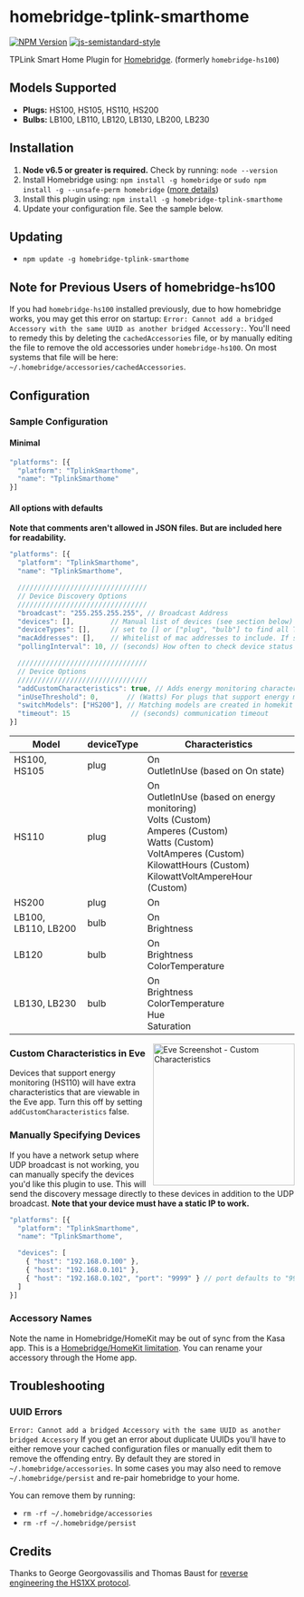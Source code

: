 # homebridge-tplink-smarthome

[![NPM Version](https://img.shields.io/npm/v/homebridge-tplink-smarthome.svg)](https://www.npmjs.com/package/homebridge-tplink-smarthome)
[![js-semistandard-style](https://img.shields.io/badge/code%20style-semistandard-brightgreen.svg?style=flat-square)](https://github.com/Flet/semistandard)

TPLink Smart Home Plugin for [Homebridge](https://github.com/nfarina/homebridge). (formerly `homebridge-hs100`)

## Models Supported

- **Plugs:** HS100, HS105, HS110, HS200
- **Bulbs:** LB100, LB110, LB120, LB130, LB200, LB230

## Installation

1. **Node v6.5 or greater is required.** Check by running: `node --version`
2. Install Homebridge using: `npm install -g homebridge` or `sudo npm install -g --unsafe-perm homebridge` ([more details](https://github.com/nfarina/homebridge#installation))
3. Install this plugin using: `npm install -g homebridge-tplink-smarthome`
4. Update your configuration file. See the sample below.

## Updating

- `npm update -g homebridge-tplink-smarthome`

## Note for Previous Users of  homebridge-hs100

If you had `homebridge-hs100` installed previously, due to how homebridge works, you may get this error on startup: `Error: Cannot add a bridged Accessory with the same UUID as another bridged Accessory:`. You'll need to remedy this by deleting the `cachedAccessories` file, or by manually editing the file to remove the old accessories under `homebridge-hs100`. On most systems that file will be here: `~/.homebridge/accessories/cachedAccessories`.

## Configuration

### Sample Configuration

#### Minimal

```js
"platforms": [{
  "platform": "TplinkSmarthome",
  "name": "TplinkSmarthome"
}]
```

#### All options with defaults

**Note that comments aren't allowed in JSON files. But are included here for readability.**

```js
"platforms": [{
  "platform": "TplinkSmarthome",
  "name": "TplinkSmarthome",

  ////////////////////////////////
  // Device Discovery Options
  ////////////////////////////////
  "broadcast": "255.255.255.255", // Broadcast Address
  "devices": [],         // Manual list of devices (see section below)
  "deviceTypes": [],     // set to [] or ["plug", "bulb"] to find all TPLink device types or ["plug"] / ["bulb"] for only plugs or bulbs
  "macAddresses": [],    // Whitelist of mac addresses to include. If specified will ignore other devices
  "pollingInterval": 10, // (seconds) How often to check device status in the background

  ////////////////////////////////
  // Device Options
  ////////////////////////////////
  "addCustomCharacteristics": true, // Adds energy monitoring characteristics viewable in Eve app
  "inUseThreshold": 0,       // (Watts) For plugs that support energy monitoring (HS110), min power draw for OutletInUse
  "switchModels": ["HS200"], // Matching models are created in homekit as a switch instead of an outlet
  "timeout": 15               // (seconds) communication timeout
}]
```

| Model               | deviceType | Characteristics                                                                                                                                                                                    |
| ------------------- | ---------- | -------------------------------------------------------------------------------------------------------------------------------------------------------------------------------------------------- |
| HS100, HS105        | plug       | On<br/>OutletInUse (based on On state)                                                                                                                                                             |
| HS110               | plug       | On<br/>OutletInUse (based on energy monitoring)<br/>Volts (Custom)<br/>Amperes (Custom)<br/>Watts (Custom)<br/>VoltAmperes (Custom)<br/>KilowattHours (Custom)<br/>KilowattVoltAmpereHour (Custom) |
| HS200               | plug       | On                                                                                                                                                                                                 | Reported Good <br /> Same API as Plug |
| LB100, LB110, LB200 | bulb       | On<br/>Brightness                                                                                                                                                                                  |
| LB120               | bulb       | On<br/>Brightness<br/>ColorTemperature                                                                                                                                                             |
| LB130, LB230        | bulb       | On<br/>Brightness<br/>ColorTemperature<br/>Hue<br/>Saturation                                                                                                                                      |

<img src="https://user-images.githubusercontent.com/1383980/30236344-5ca0e866-94cc-11e7-9cf7-bb5632291082.png" align="right" alt="Eve Screenshot - Custom Characteristics" width=250>

### Custom Characteristics in Eve

Devices that support energy monitoring (HS110) will have extra characteristics that are viewable in the Eve app. Turn this off by setting `addCustomCharacteristics` false.

### Manually Specifying Devices

If you have a network setup where UDP broadcast is not working, you can manually specify the devices you'd like this plugin to use. This will send the discovery message directly to these devices in addition to the UDP broadcast. **Note that your device must have a static IP to work.**

```js
"platforms": [{
  "platform": "TplinkSmarthome",
  "name": "TplinkSmarthome",

  "devices": [
    { "host": "192.168.0.100" },
    { "host": "192.168.0.101" },
    { "host": "192.168.0.102", "port": "9999" } // port defaults to "9999" but can be overriden
  ]
}]
```

### Accessory Names

Note the name in Homebridge/HomeKit may be out of sync from the Kasa app. This is a [Homebridge/HomeKit limitation](https://github.com/nfarina/homebridge#limitations). You can rename your accessory through the Home app.

## Troubleshooting

### UUID Errors

`Error: Cannot add a bridged Accessory with the same UUID as another bridged Accessory`
If you get an error about duplicate UUIDs you'll have to either remove your cached configuration files or manually edit them to remove the offending entry. By default they are stored in `~/.homebridge/accessories`. In some cases you may also need to remove `~/.homebridge/persist` and re-pair homebridge to your home.

You can remove them by running:

- `rm -rf ~/.homebridge/accessories`
- `rm -rf ~/.homebridge/persist`

## Credits

Thanks to George Georgovassilis and Thomas Baust for [reverse engineering the HS1XX protocol](https://blog.georgovassilis.com/2016/05/07/controlling-the-tp-link-hs100-wi-fi-smart-plug/).
